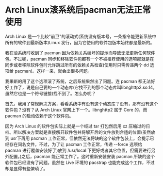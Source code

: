 #  Arch Linux滚系统后pacman无法正常使用
Arch Linux 是一个比较"前卫"的滚动式(系统没有版本号，一条指令能更新系统中所有的软件到最新版本)Linux 发行，因为它使用的软件包版本始终都是最新的。

我在滚系统时收到了 pacman 因为依赖关系破坏的提示而导致无法更新任何软件包。不过呢，pacman 同步和移除软件包都有一个不被推荐使用的选项那就是在同步或者移除软件包时允许跳过所有的依赖关系检查(使用时只需传递两个 dd 选项给 pacman)。这样一来，就会出很多问题。

我果断的用了这个选项滚了系统，之后系统果然出了问题。连 pacman 都无法好好工作了，说是自己要的一个动态库(它找不到的那个动态库叫libnghttp2.so.14，虽然它也是一个符号链接)找不到了。怎么办呢？

首先，我用了常规解决方案，看看系统中有没有这个动态库？没有，那有没有这个软件包？没有？从 Arch Linux 官网上下一个。libnghttp2  属于 Core 的，而 pacman  的启动依赖于这个软件包。

因为 Arch Linux 的软件包实际上就是一个经过 tar 打包然后用 xz 压缩过的归档。所以解决方案就是直接解开软件包并将解开后的文件放到合适的位置(虽然放到 usr下再用 pacman 工作正常，但依然无法将缺的这个软件包装上，会提示已经存在同名文件，不过，为了让 pacman 工作正常，传递 --force 选项给 pacman 进行覆盖安装好了)放到 /usr/local 下更好或者其它位置，但需要进行另外配置。)之后，pacman 能正常工作了。这时重新安装安装 pacman 所缺的这个软件包已经没有了问题。虽然在 Live 环境的 pacstrap 也能完成这个工作，不过却是显得有些繁琐了。



